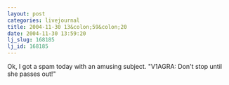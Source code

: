 ```yaml
---
layout: post
categories: livejournal
title: 2004-11-30 13&colon;59&colon;20
date: 2004-11-30 13:59:20
lj_slug: 168185
lj_id: 168185
---
```

Ok, I got a spam today with an amusing subject. "V1AGRA: Don't stop until she passes out!"
